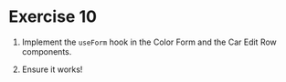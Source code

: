 # Exercise 10

1. Implement the `useForm` hook in the Color Form and the Car Edit Row components.

2. Ensure it works!